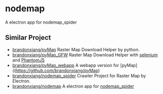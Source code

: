 # nodemap
A electron app for nodemap_spider

## Similar Project

 - [brandonxiang/pyMap](https://github.com/brandonxiang/pyMap) Raster Map Download Helper by python.
 - [brandonxiang/pyMap_GFW](https://github.com/brandonxiang/pyMap_GFW) Raster Map Download Helper with [selenium](https://github.com/SeleniumHQ/selenium/) and [PhantomJS](http://phantomjs.org/)
 - [brandonxiang/pyMap_webapp](https://github.com/brandonxiang/pyMap_webapp) A webapp version for [pyMap]((https://github.com/brandonxiang/pyMap)
 - [brandonxiang/nodemap_spider](https://github.com/brandonxiang/nodemap_spider) Crawler Project for Raster Map by Electron.
 - [brandonxiang/nodemap](https://github.com/brandonxiang/nodemap) A electron app for [nodemap_spider](https://github.com/brandonxiang/nodemap_spider)

